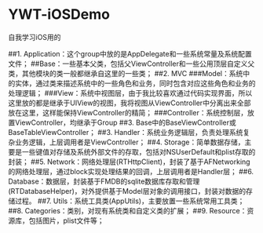 # YWT-iOSDemo
自我学习iOS用的

##1. Application：这个group中放的是AppDelegate和一些系统常量及系统配置文件；
##Base：一些基本父类，包括父ViewController和一些公用顶层自定义父类，其他模块的类一般都继承自这里的一些类；
##2. MVC
###Model：系统中的实体，通过类来描述系统中的一些角色和业务，同时包含对应这些角色和业务的处理逻辑；
###View：系统中视图层，由于我比较喜欢通过代码实现界面，所以这里放的都是继承于UIView的视图，我将视图从ViewController中分离出来全部放在这里，这样能保持ViewController的精简；
###Controller：系统控制层，放置ViewController，均继承于Group ##3. Base中的BaseViewController或BaseTableViewController；
##3. Handler：系统业务逻辑层，负责处理系统复杂业务逻辑，上层调用者是ViewController；
##4. Storage：简单数据存储，主要是一些键值对存储及系统外部文件的存取，包括对NSUserDefault和plist存取的封装；
##5. Network：网络处理层(RTHttpClient)，封装了基于AFNetworking的网络处理层，通过block实现处理结果的回调，上层调用者是Handler层；
##6. Database：数据层，封装基于FMDB的sqlite数据库存取和管理(RTDatabaseHelper)，对外提供基于Model层对象的调用接口，封装对数据的存储过程。
##7. Utils：系统工具类(AppUtils)，主要放置一些系统常用工具类；
##8. Categories：类别，对现有系统类和自定义类的扩展；
##9. Resource：资源库，包括图片，plist文件等；
